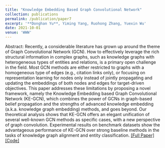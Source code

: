 ```yaml
---
title: "Knowledge Embedding Based Graph Convolutional Network"
collection: publications
permalink: /publication/paper7
excerpt: '**Donghan Yu**, Yiming Yang, Ruohong Zhang, Yuexin Wu'
date: 2021-10-01
venue: 'WWW'
---
```


Abstract: Recently, a considerable literature has grown up around the theme of Graph Convolutional Network (GCN). How to effectively leverage the rich structural information in complex graphs, such as knowledge graphs with heterogeneous types of entities and relations, is a primary open challenge in the field. Most GCN methods are either restricted to graphs with a homogeneous type of edges (e.g., citation links only), or focusing on representation learning for nodes only instead of jointly propagating and updating the embeddings of both nodes and edges for target-driven objectives. This paper addresses these limitations by proposing a novel framework, namely the Knowledge Embedding based Graph Convolutional Network (KE-GCN), which combines the power of GCNs in graph-based belief propagation and the strengths of advanced knowledge embedding (a.k.a. knowledge graph embedding) methods, and goes beyond. Our theoretical analysis shows that KE-GCN offers an elegant unification of several well-known GCN methods as specific cases, with a new perspective of graph convolution. Experimental results on benchmark datasets show the advantageous performance of KE-GCN over strong baseline methods in the tasks of knowledge graph alignment and entity classification. [[Full Paper]](https://arxiv.org/abs/2006.07331) [[Code]](https://github.com/PlusRoss/KE-GCN)
